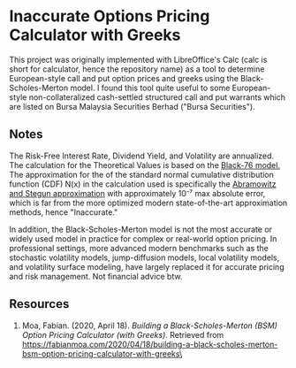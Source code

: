 # Inaccurate Options Pricing Calculator with Greeks
This project was originally implemented with LibreOffice's Calc (calc is short for calculator, hence the repository name) as a tool to determine European-style call and put option prices and greeks using the Black-Scholes-Merton model.
I found this tool quite useful to some European-style non-collateralized cash-settled structured call and put warrants which are listed on Bursa Malaysia Securities Berhad ("Bursa Securities").

## Notes
The Risk-Free Interest Rate, Dividend Yield, and Volatility are annualized. The calculation for the Theoretical Values is based on the [Black-76 model.](https://en.wikipedia.org/wiki/Black_model) The approximation for the of the standard normal cumulative distribution function (CDF) N(x) in the calculation used is specifically the [Abramowitz and Stegun approximation](https://personal.math.ubc.ca/~cbm/aands/frameindex.htm) with approximately 10⁻⁷ max absolute error, which is far from the more optimized modern state-of-the-art approximation methods, hence "Inaccurate." 

In addition, the Black-Scholes-Merton model is not the most accurate or widely used model in practice for complex or real-world option pricing. In professional settings, more advanced modern benchmarks such as the stochastic volatility models, jump-diffusion models, local volatility models, and volatility surface modeling, have largely replaced it for accurate pricing and risk management. Not financial advice btw.

## Resources
1. Moa, Fabian. (2020, April 18). *Building a Black-Scholes-Merton (BSM) Option Pricing Calculator (with Greeks)*. Retrieved from https://fabianmoa.com/2020/04/18/building-a-black-scholes-merton-bsm-option-pricing-calculator-with-greeks\

